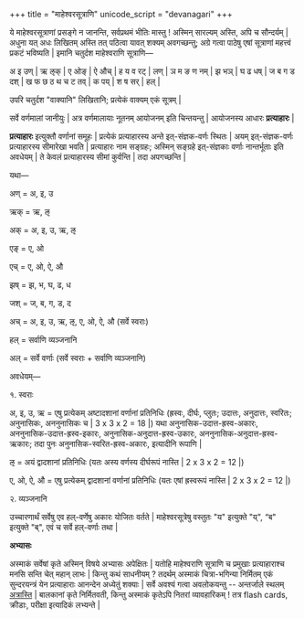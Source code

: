 +++
title = "माहेश्वरसूत्राणि"
unicode_script = "devanagari"
+++



ये माहेश्वरसूत्राणां प्रसङ्गे न जानन्ति, सर्वप्रथमं भीतिः मास्तु ! अस्मिन्‌ सारल्यम्‌ अस्ति, अपि च सौन्दर्यम्‌ | अधुना यत्‌ अधः लिखितम्‌ अस्ति तत्‌ पठित्वा यावत्‌ शक्यम्‌ अवगच्छन्तु; अग्रे गत्वा पाठेषु एषां सूत्राणां महत्त्वं प्रकटं भविष्यति | इमानि चतुर्दश माहेश्वराणि सूत्राणि—


अ इ उण्‌ | ऋ ऌक्‌ | ए ओङ्‌ | ऐ औच्‌ | ह य व रट्‌ | लण्‌ | ञ म ङ ण नम्‌ | झ भञ्‌ | घ ढ धष्‌ | ज ब ग ड दश्‌ | ख फ छ ठ थ च ट तव्‌ | क पय्‌ | श ष सर्‌ | हल्‌ |


उपरि चतुर्दश "वाक्यानि" लिखितानि; प्रत्येकं वाक्यम्‌ एकं सूत्रम्‌ |

सर्वे वर्णमालां जानीयुः | अत्र वर्णमालायाः नूतनम्‌ आयोजनम्‌ इति चिन्तयन्तु | आयोजनस्य आधारः **प्रत्याहारः** |

**प्रत्याहारः** इत्युक्तौ वर्णानां समूहः | प्रत्येकं प्रत्याहारस्य अन्ते इत्‌-संज्ञक-वर्णः स्थितः | अयम्‌ इत्‌-संज्ञक-वर्णः प्रत्याहारस्य सीमारेखा भवति | प्रत्याहारः नाम सङ्ग्रहः; अस्मिन्‌ सङ्ग्रहे इत्‌-संज्ञकाः वर्णाः नान्तर्भूताः इति अवधेयम्‌ | ते केवलं प्रत्याहारस्य सीमां कुर्वन्ति | तदा अपगच्छन्ति |


यथा—

अण्‌ = अ, इ, उ

ऋक्‌ = ऋ, ऌ

अक्‌ = अ, इ, उ, ऋ, ऌ

एङ्‌ = ए, ओ

एच्‌ = ए, ओ, ऐ, औ

झष्‌ = झ, भ, घ, ढ, ध

जश्‌ = ज, ब, ग, ड, द

अच्‌ = अ, इ, उ, ऋ, ऌ, ए, ओ, ऐ, औ (सर्वे स्वराः)

हल्‌ = सर्वाणि व्यञ्जनानि

अल्‌ = सर्वे वर्णाः (सर्वे स्वराः \+ सर्वाणि व्यञ्जनानि)



अवधेयम्—



१. स्वराः

अ, इ, उ, ऋ = एषु प्रत्येकम्‌ अष्टादशानां वर्णानां प्रतिनिधिः (ह्रस्वः, दीर्घः, प्लुतः; उदात्तः, अनुदात्तः, स्वरितः; अनुनासिकः, अननुनासिकः च | 3 x 3 x 2 = 18 |) यथा अनुनासिक-उदात्त-ह्रस्व-अकारः, अननुनासिक-उदात्त-ह्रस्व-इकारः, अनुनासिक-अनुदात्त-ह्रस्व-उकारः, अननुनासिक-अनुदात्त-ह्रस्व-ऋकारः; तदा पुनः अनुनासिक-स्वरित-ह्रस्व-अकारः, इत्यादीनि रूपाणि |

ऌ = अयं द्वादशानां प्रतिनिधिः (यतः अस्य वर्णस्य दीर्घरूपं नास्ति | 2 x 3 x 2 = 12 |)

ए, ओ, ऐ, औ = एषु प्रत्येकम्‌ द्वादशानां वर्णानां प्रतिनिधिः (यतः एषां ह्रस्वरूपं नास्ति | 2 x 3 x 2 = 12 |)


२. व्यञ्जनानि

उच्चारणार्थं‌ सर्वेषु एव हल्‌-वर्णेषु अकारः योजितः वर्तते | माहेश्वरसूत्रेषु वस्तुतः "य" इत्युक्ते "य्‌", “ब" इत्युक्ते "ब्‌", एवं च सर्वे हल्‌-वर्णाः तथा |




**अभ्यासः**

अस्माकं सर्वेषां कृते अस्मिन्‌ विषये अभ्यासः अपेक्षितः | यतोहि माहेश्वराणि सूत्राणि च प्रमुखाः प्रत्याहाराश्च मनसि सन्ति चेत्‌ महान्‌ लाभः | किन्तु कथं साधनीयम्‌ ? तदर्थम्‌ अस्माकं चित्रा\-भगिन्या निर्मितम्‌ एकं सुन्दरयन्त्रं येन प्रत्याहाराः आनन्देन अध्येतुं शक्याः | सर्वे अवश्यं गत्वा अवलोकयन्तु \-\- अन्तर्जाले स्थलम्‌ [अत्रास्ति](http://quizlet.com/_qyy8z) | बालकानां कृते निर्मितवती, किन्तु अस्माकं कृतेऽपि नितरां व्यावहारिकम्‌ ! तत्र flash cards, क्रीडाः, परीक्षा इत्यादिकं लभ्यन्ते |

  